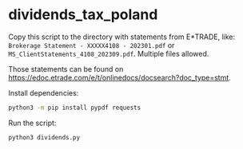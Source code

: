 # dividends_tax_poland

Copy this script to the directory with statements from E*TRADE, like:
`Brokerage Statement - XXXXX4108 - 202301.pdf` or `MS_ClientStatements_4108_202309.pdf`.
Multiple files allowed.

Those statements can be found on <https://edoc.etrade.com/e/t/onlinedocs/docsearch?doc_type=stmt>.

Install dependencies:

```bash
python3 -m pip install pypdf requests
```

Run the script:

```bash
python3 dividends.py
```
